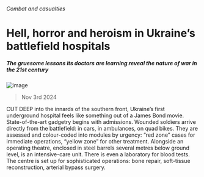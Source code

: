 ###### Combat and casualties
# Hell, horror and heroism in Ukraine’s battlefield hospitals 
##### The gruesome lessons its doctors are learning reveal the nature of war in the 21st century 
![image](images/20241109_EUP501.jpg) 
> Nov 3rd 2024 
CUT DEEP into the innards of the southern front, Ukraine’s first underground hospital feels like something out of a James Bond movie. State-of-the-art gadgetry begins with admissions. Wounded soldiers arrive directly from the battlefield: in cars, in ambulances, on quad bikes. They are assessed and colour-coded into modules by urgency: “red zone” cases for immediate operations, “yellow zone” for other treatment. Alongside an operating theatre, enclosed in steel barrels several metres below ground level, is an intensive-care unit. There is even a laboratory for blood tests. The centre is set up for sophisticated operations: bone repair, soft-tissue reconstruction, arterial bypass surgery.

